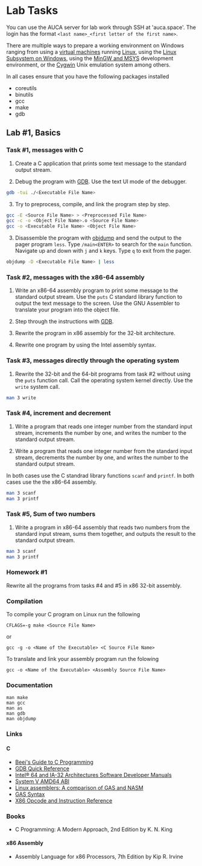 Lab Tasks
=========

You can use the AUCA server for lab work through SSH at 'auca.space'. The login
has the format `<last name>_<first letter of the first name>`.

There are multiple ways to prepare a working environment on Windows ranging from
using a [virtual machines](https://www.virtualbox.org/wiki/Downloads) running
[Linux](https://www.ubuntu.com), using the [Linux Subsystem on Windows](https://docs.microsoft.com/en-us/windows/wsl/install-win10),
using the [MinGW and MSYS](http://www.mingw.org) development environment, or the
[Cygwin](http://www.cygwin.com) Unix emulation system among others.

In all cases ensure that you have the following packages installed

* coreutils
* binutils
* gcc
* make
* gdb

## Lab #1, Basics

### Task #1, messages with C

1. Create a C application that prints some text message to the standard output
   stream.

2. Debug the program with [GDB](https://www.gnu.org/software/gdb). Use the text
   UI mode of the debugger.

```bash
gdb -tui ./<Executable File Name>
```

3. Try to preprocess, compile, and link the program step by step.

```bash
gcc -E <Source File Name> > <Preprocessed File Name>
gcc -c -o <Object File Name>.o <Source File Name>
gcc -o <Executable File Name> <Object File Name>
```

3. Disassemble the program with [objdump](https://www.gnu.org/software/binutils)
   and send the output to the pager program `less`. Type `/main<ENTER>` to
   search for the `main` function. Navigate up and down with `j` and `k` keys.
   Type `q` to exit from the pager.

```bash
objdump -D <Executable File Name> | less
```

### Task #2, messages with the x86-64 assembly

1. Write an x86-64 assembly program to print some message to the standard output
   stream. Use the `puts` C standard library function to output the text message
   to the screen. Use the GNU Assembler to translate your program into the
   object file.

2. Step through the instructions with [GDB](https://www.gnu.org/software/gdb).

3. Rewrite the program in x86 assembly for the 32-bit architecture.

4. Rewrite one program by using the Intel assembly syntax.

### Task #3, messages directly through the operating system

1. Rewrite the 32-bit and the 64-bit programs from task #2 without using the
`puts` function call. Call the operating system kernel directly. Use the `write`
system call.

```bash
man 3 write
```

### Task #4, increment and decrement

1. Write a program that reads one integer number from the standard input stream,
   increments the number by one, and writes the number to the standard output
   stream.

2. Write a program that reads one integer number from the standard input stream,
   decrements the number by one, and writes the number to the standard output
   stream.

In both cases use the C standrad library functions `scanf` and `printf`. In
both cases use the the x86-64 assembly.

```bash
man 3 scanf
man 3 printf
```

### Task #5, Sum of two numbers

1. Write a program in x86-64 assembly that reads two numbers from the standard
   input stream, sums them together, and outputs the result to the standard
   output stream.

```bash
man 3 scanf
man 3 printf
```

### Homework #1

Rewrite all the programs from tasks #4 and #5 in x86 32-bit assembly.

### Compilation

To compile your C program on Linux run the following

    CFLAGS=-g make <Source File Name>

or

    gcc -g -o <Name of the Executable> <C Source File Name>

To translate and link your assembly program run the folowing

    gcc -o <Name of the Executable> <Assembly Source File Name>

### Documentation

    man make
    man gcc
    man as
    man gdb
    man objdump

### Links

#### C

* [Beej's Guide to C Programming](https://beej.us/guide/bgc)
* [GDB Quick Reference](http://users.ece.utexas.edu/~adnan/gdb-refcard.pdf)
* [Intel® 64 and IA-32 Architectures Software Developer Manuals](https://software.intel.com/en-us/articles/intel-sdm)
* [System V AMD64 ABI](https://software.intel.com/sites/default/files/article/402129/mpx-linux64-abi.pdf)
* [Linux assemblers: A comparison of GAS and NASM](https://www.ibm.com/developerworks/library/l-gas-nasm/index.html)
* [GAS Syntax](https://en.wikibooks.org/wiki/X86_Assembly/GAS_Syntax)
* [X86 Opcode and Instruction Reference](http://ref.x86asm.net/index.html)

### Books

* C Programming: A Modern Approach, 2nd Edition by K. N. King

#### x86 Assembly

* Assembly Language for x86 Processors, 7th Edition by Kip R. Irvine

